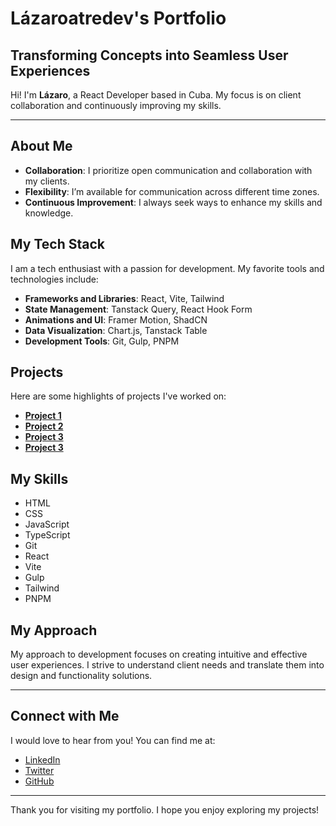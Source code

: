 # Lázaroatredev's Portfolio  

## Transforming Concepts into Seamless User Experiences  

Hi! I'm **Lázaro**, a React Developer based in Cuba. My focus is on client collaboration and continuously improving my skills.  

---  

## About Me  

- **Collaboration**: I prioritize open communication and collaboration with my clients.  
- **Flexibility**: I’m available for communication across different time zones.  
- **Continuous Improvement**: I always seek ways to enhance my skills and knowledge.  

## My Tech Stack  

I am a tech enthusiast with a passion for development. My favorite tools and technologies include:  

- **Frameworks and Libraries**: React, Vite, Tailwind  
- **State Management**: Tanstack Query, React Hook Form  
- **Animations and UI**: Framer Motion, ShadCN  
- **Data Visualization**: Chart.js, Tanstack Table  
- **Development Tools**: Git, Gulp, PNPM  

## Projects  

Here are some highlights of projects I've worked on:  

- **[Project 1](https://lazaroatredev.github.io/Modern-UI-UX-Xora-SaaS-Landing/)**
- **[Project 2](https://lazaroatredev.github.io/Modern_UI_UX-HooBank-Landing/)**
- **[Project 3](https://lazaroatredev.github.io/Modern__UI-UX--GPT3/)**
- **[Project 3](https://lazaroatredev.github.io/Modern__UI-UX_Nike/)**

## My Skills  

- HTML  
- CSS  
- JavaScript  
- TypeScript  
- Git  
- React  
- Vite  
- Gulp  
- Tailwind  
- PNPM  

## My Approach  

My approach to development focuses on creating intuitive and effective user experiences. I strive to understand client needs and translate them into design and functionality solutions.  

---  

## Connect with Me  

I would love to hear from you! You can find me at:  

- [LinkedIn](https://www.linkedin.com/in/l%C3%A1zaro-gonz%C3%A1lez-02741b346/)  
- [Twitter](https://x.com/lazaroatredev)  
- [GitHub](https://github.com/lazaroatredev)  

---  

Thank you for visiting my portfolio. I hope you enjoy exploring my projects!